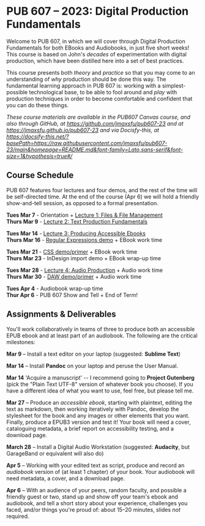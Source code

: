 # PUB 607 – 2023: Digital Production Fundamentals

Welcome to PUB 607, in which we will cover through Digital Production Fundamentals for both EBooks and Audiobooks, in just five short weeks! This course is based on John's *decades* of experimentation with digital production, which have been distilled here into a set of best practices. 

This course presents both *theory* and *practice* so that you may come to an understanding of *why* production should be done this way. The fundamental learning approach in PUB 607 is: working with a simplest-possible technological base, to be able to fool around and *play* with production techniques in order to become comfortable and confident that you can do these things.


*These course materials are available in the PUB607 Canvas course, and also through GitHub, at <https://github.com/jmaxsfu/pub607-23> and at <https://jmaxsfu.github.io/pub607-23> and via Docisfy-this, at <https://docsify-this.net/?basePath=https://raw.githubusercontent.com/jmaxsfu/pub607-23/main&homepage=README.md&font-family=Lato,sans-serif&font-size=1&hypothesis=true#/>*


## Course Schedule

PUB 607 features four lectures and four demos, and the rest of the time will be self-directed time. At the end of the course (Apr 6) we will hold a friendly show-and-tell session, as opposed to a formal presentation. 

**Tues Mar 7** - Orientation + [Lecture 1: Files & File Management](1.Files.md)  
**Thurs Mar 9** - [Lecture 2: Text Production Fundamentals](2.Production.md)

**Tues Mar 14** - [Lecture 3: Producing Accessible Ebooks](3.Ebooks.md)   
**Thurs Mar 16** - [Regular Expressions demo](Regex.md) + EBook work time

**Tues Mar 21** - [CSS demo/primer](CSS.md) + EBook work time  
**Thurs Mar 23** - InDesign import demo + EBook wrap-up time

**Tues Mar 28** - [Lecture 4: Audio Production](4.Audio.md) + Audio work time  
**Thurs Mar 30** - [DAW demo/primer](DAW.md) + Audio work time

**Tues Apr 4** - Audiobook wrap-up time   
**Thur Apr 6** - PUB 607 Show and Tell + End of Term!


## Assignments & Deliverables

You'll work collaboratively in teams of three to produce both an accessible EPUB ebook and at least part of an audiobook. The following are the critical milestones:

**Mar 9** – Install a text editor on your laptop (suggested: **Sublime Text**)

**Mar 14** – Install **Pandoc** on your laptop and peruse the User Manual.

**Mar 14**  'Acquire a manuscript' -- I recommend going to **Project Gutenberg** (pick the "Plain Text UTF-8" version of whatever book you choose). If you have a different idea of what you want to use, feel free, but please tell me.

**Mar 27** – Produce an *accessible ebook*, starting with plaintext, editing the text as markdown, then working iteratively with Pandoc, develop the stylesheet for the book and any images or other elements that you want. Finally, produce a EPUB3 version and test it! Your book will need a cover, cataloguing metadata, a brief report on accessibility testing, and a download page.

**March 28** – Install a Digital Audio Workstation (suggested: **Audacity**, but GarageBand or equivalent will also do)

**Apr 5** – Working with your edited text as script, produce and record an *audiobook* version of (at least 1 chapter) of your book. Your audiobook will need metadata, a cover, and a download page.

**Apr 6** – With an audience of your peers, random faculty, and possible a friendly guest or two, stand up and show off your team's ebook and audiobook, and tell a short story about your experience, challenges you faced, and/or things you're proud of: about 15–20 minutes, slides *not* required.


